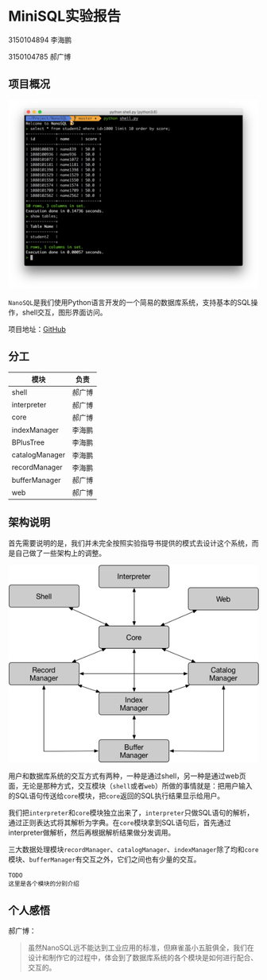 # MiniSQL实验报告

3150104894 李海鹏

3150104785 郝广博

## 项目概况

![screenshot](./photos/screenshot.png)

`NanoSQL`是我们使用Python语言开发的一个简易的数据库系统，支持基本的SQL操作，shell交互，图形界面访问。

项目地址：[GitHub](https://github.com/awmleer/NanoSQL)

## 分工

| 模块             | 负责   |
| -------------- | ---- |
| shell          | 郝广博  |
| interpreter    | 郝广博  |
| core           | 郝广博  |
| indexManager   | 李海鹏  |
| BPlusTree      | 李海鹏  |
| catalogManager | 李海鹏  |
| recordManager  | 李海鹏  |
| bufferManager  | 郝广博  |
| web            | 郝广博  |

## 架构说明

首先需要说明的是，我们并未完全按照实验指导书提供的模式去设计这个系统，而是自己做了一些架构上的调整。

![architecture.png](./photos/architecture.png)

用户和数据库系统的交互方式有两种，一种是通过shell，另一种是通过web页面，无论是那种方式，交互模块（`shell`或者`web`）所做的事情就是：把用户输入的SQL语句传送给`core`模块，把`core`返回的SQL执行结果显示给用户。

我们把`interpreter`和`core`模块独立出来了，`interpreter`只做SQL语句的解析，通过正则表达式将其解析为字典。在`core`模块拿到SQL语句后，首先通过interpreter做解析，然后再根据解析结果做分发调用。

三大数据处理模块`recordManager`、`catalogManager`、`indexManager`除了均和`core`模块、`bufferManager`有交互之外，它们之间也有少量的交互。





```
TODO
这里是各个模块的分别介绍
```







## 个人感悟

郝广博：

> 虽然NanoSQL远不能达到工业应用的标准，但麻雀虽小五脏俱全，我们在设计和制作它的过程中，体会到了数据库系统的各个模块是如何进行配合、交互的。